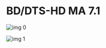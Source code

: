# BD/DTS-HD MA 7.1

![img 0](https://i.imgur.com/h6BDtTF.jpg)

![img 1](https://i.imgur.com/OsPHJLT.png)

